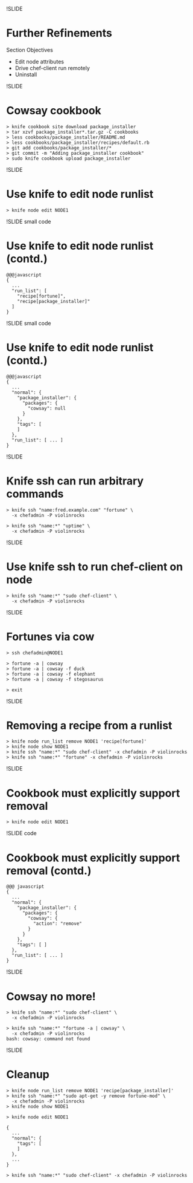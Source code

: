 !SLIDE
# Further Refinements

Section Objectives

* Edit node attributes
* Drive chef-client run remotely 
* Uninstall

!SLIDE
# Cowsay cookbook

    > knife cookbook site download package_installer
    > tar xzvf package_installer*.tar.gz -C cookbooks
    > less cookbooks/package_installer/README.md
    > less cookbooks/package_installer/recipes/default.rb
    > git add cookbooks/package_installer/*
    > git commit -m "Adding package_installer cookbook"
    > sudo knife cookbook upload package_installer

!SLIDE
# Use knife to edit node runlist

    > knife node edit NODE1

!SLIDE small code
# Use knife to edit node runlist (contd.)

    @@@javascript
    {
      ...
      "run_list": [
        "recipe[fortune]",
        "recipe[package_installer]"
      ]
    }

!SLIDE small code
# Use knife to edit node runlist (contd.)

    @@@javascript
    {
      ...
      "normal": {
        "package_installer": {
          "packages": {
            "cowsay": null
          }
        },
        "tags": [
        ]
      },
      "run_list": [ ... ]
    }

!SLIDE
# Knife ssh can run arbitrary commands

    > knife ssh "name:fred.example.com" "fortune" \
      -x chefadmin -P violinrocks

    > knife ssh "name:*" "uptime" \
      -x chefadmin -P violinrocks

!SLIDE
# Use knife ssh to run chef-client on node

    > knife ssh "name:*" "sudo chef-client" \
      -x chefadmin -P violinrocks

!SLIDE
# Fortunes via cow

    > ssh chefadmin@NODE1

    > fortune -a | cowsay
    > fortune -a | cowsay -f duck
    > fortune -a | cowsay -f elephant
    > fortune -a | cowsay -f stegosaurus

    > exit

!SLIDE
# Removing a recipe from a runlist

    > knife node run_list remove NODE1 'recipe[fortune]'
    > knife node show NODE1
    > knife ssh "name:*" "sudo chef-client" -x chefadmin -P violinrocks
    > knife ssh "name:*" "fortune" -x chefadmin -P violinrocks

!SLIDE
# Cookbook must explicitly support removal

    > knife node edit NODE1

!SLIDE code
# Cookbook must explicitly support removal (contd.)

    @@@ javascript
    { 
      ...
      "normal": {
        "package_installer": {
          "packages": {
            "cowsay": {
              "action": "remove"
            }
          }
        },
        "tags": [ ]
      },
      "run_list": [ ... ] 
    }

!SLIDE
# Cowsay no more!

    > knife ssh "name:*" "sudo chef-client" \
      -x chefadmin -P violinrocks

    > knife ssh "name:*" "fortune -a | cowsay" \
      -x chefadmin -P violinrocks
    bash: cowsay: command not found


!SLIDE
# Cleanup

    > knife node run_list remove NODE1 'recipe[package_installer]'
    > knife ssh "name:*" "sudo apt-get -y remove fortune-mod" \
      -x chefadmin -P violinrocks
    > knife node show NODE1

    > knife node edit NODE1

    {
      ...
      "normal": {
        "tags": [
        ]
      },
      ...
    }

    > knife ssh "name:*" "sudo chef-client" -x chefadmin -P violinrocks
